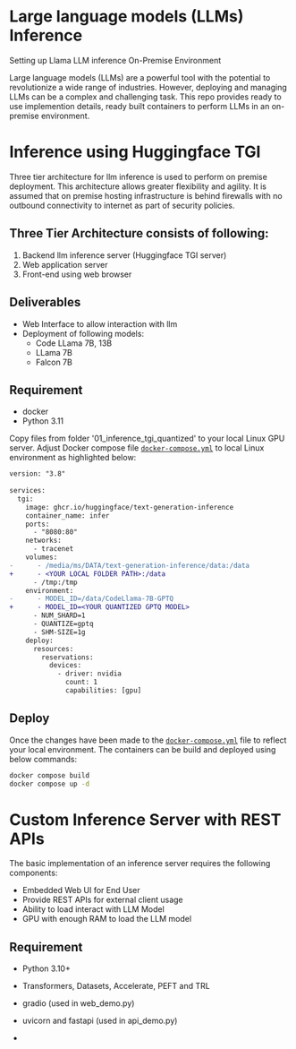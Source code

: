 # Large language models (LLMs) Inference
Setting up Llama LLM inference On-Premise Environment

Large language models (LLMs) are a powerful tool with the potential to revolutionize a wide range of industries. However, deploying and managing LLMs can be a complex and challenging task. This repo provides ready to use implemention details, ready built containers to perform LLMs in an on-premise environment. 


# Inference using Huggingface TGI
Three tier architecture for llm inference is used to perform on premise deployment. This architecture allows greater flexibility and agility. It is assumed that on premise hosting infrastructure is behind firewalls with no outbound connectivity to internet as part of security policies. 

## Three Tier Architecture consists of following:
1. Backend llm inference server (Huggingface TGI server)
2. Web application server
3. Front-end using web browser

## Deliverables
- Web Interface to allow interaction with llm
- Deployment of following models:
  - Code LLama 7B, 13B 
  - LLama 7B
  - Falcon 7B

## Requirement
- docker
- Python 3.11 

Copy files from folder '01_inference_tgi_quantized' to your local Linux GPU server. Adjust Docker compose file [`docker-compose.yml`](./01_inference_tgi_quantized/docker-compose.yml) to local Linux environment as highlighted below:

```diff
version: "3.8"
 
services:
  tgi:
    image: ghcr.io/huggingface/text-generation-inference
    container_name: infer
    ports:
      - "8080:80" 
    networks:
      - tracenet
    volumes: 
-      - /media/ms/DATA/text-generation-inference/data:/data
+      - <YOUR LOCAL FOLDER PATH>:/data
      - /tmp:/tmp             
    environment:
-      - MODEL_ID=/data/CodeLlama-7B-GPTQ
+      - MODEL_ID=<YOUR QUANTIZED GPTQ MODEL>
      - NUM_SHARD=1
      - QUANTIZE=gptq
      - SHM-SIZE=1g
    deploy:
      resources:
        reservations:
          devices:
            - driver: nvidia
              count: 1
              capabilities: [gpu]
```

## Deploy 
Once the changes have been made to the [`docker-compose.yml`](./01_inference_tgi_quantized/docker-compose.yml) file to reflect your local environment. The containers can be build and deployed using below commands:

```bash
docker compose build
docker compose up -d
```


# Custom Inference Server with REST APIs
The basic implementation of an inference server requires the following components:
- Embedded Web UI for End User
- Provide REST APIs for external client usage
- Ability to load interact with LLM Model
- GPU with enough RAM to load the LLM model

## Requirement

- Python 3.10+ 
- Transformers, Datasets, Accelerate, PEFT and TRL
- gradio (used in web_demo.py)
- uvicorn and fastapi (used in api_demo.py)

- 
